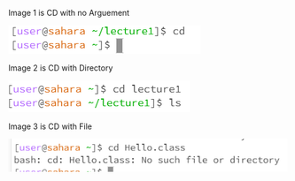 Image 1 is CD with no Arguement

![Image](cdNoArg.png)

Image 2 is CD with Directory

![Image](cdDirectory.png)

Image 3 is CD with File

![Image](cdFile.png)
